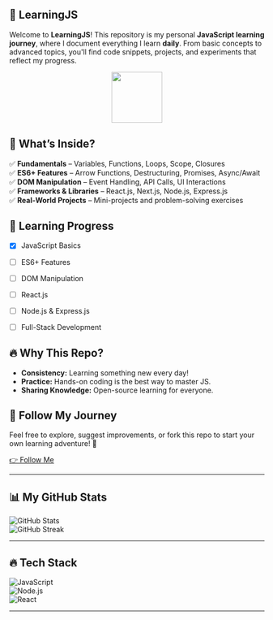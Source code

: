 ## 🚀 LearningJS  

Welcome to **LearningJS**! This repository is my personal **JavaScript learning journey**, where I document everything I learn **daily**. From basic concepts to advanced topics, you'll find code snippets, projects, and experiments that reflect my progress.  

<p align="center">
  <img src="https://media.giphy.com/media/ln7z2eWriiQAllfVcn/giphy.gif" width="100">
</p>

## 📌 What’s Inside?  
✅ **Fundamentals** – Variables, Functions, Loops, Scope, Closures  
✅ **ES6+ Features** – Arrow Functions, Destructuring, Promises, Async/Await  
✅ **DOM Manipulation** – Event Handling, API Calls, UI Interactions  
✅ **Frameworks & Libraries** – React.js, Next.js, Node.js, Express.js  
✅ **Real-World Projects** – Mini-projects and problem-solving exercises  


## 🚀 Learning Progress  
- [x] JavaScript Basics  
- [ ] ES6+ Features  
- [ ] DOM Manipulation  
- [ ] React.js  
- [ ] Node.js & Express.js  
- [ ] Full-Stack Development  



## 🔥 Why This Repo?  
- **Consistency:** Learning something new every day!  
- **Practice:** Hands-on coding is the best way to master JS.  
- **Sharing Knowledge:** Open-source learning for everyone.  


## 🌱 Follow My Journey  
Feel free to explore, suggest improvements, or fork this repo to start your own learning adventure! 🚀  

[👉 Follow Me](FOLLOW_ME.md)

---

## 📊 My GitHub Stats  
![GitHub Stats](https://github-readme-stats.vercel.app/api?username=hrithikD9&show_icons=true&theme=radical)  
![GitHub Streak](https://streak-stats.demolab.com/?user=hrithikD9&theme=radical)  


---

## 🔥 Tech Stack  
![JavaScript](https://img.shields.io/badge/JavaScript-F7DF1E?style=for-the-badge&logo=javascript&logoColor=black)  
![Node.js](https://img.shields.io/badge/Node.js-339933?style=for-the-badge&logo=nodedotjs&logoColor=white)  
![React](https://img.shields.io/badge/React-61DAFB?style=for-the-badge&logo=react&logoColor=black)  


---